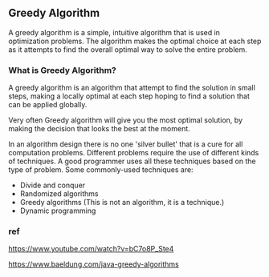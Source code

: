## Greedy Algorithm

A greedy algorithm is a simple, intuitive algorithm that is used in optimization problems. The algorithm makes the optimal choice at each step as it attempts to find the overall optimal way to solve the entire problem.


### What is Greedy Algorithm?
A greedy algorithm is an algorithm that attempt to find the solution in small steps, making a locally optimal at each step hoping to find a solution that can be applied globally.

Very often Greedy algorithm will give you the most optimal solution, by making the decision that looks the best at the moment.

In an algorithm design there is no one 'silver bullet' that is a cure for all computation problems. Different problems require the use of different kinds of techniques. A good programmer uses all these techniques based on the type of problem. Some commonly-used techniques are:

- Divide and conquer
- Randomized algorithms
- Greedy algorithms (This is not an algorithm, it is a technique.)
- Dynamic programming


### ref
https://www.youtube.com/watch?v=bC7o8P_Ste4

https://www.baeldung.com/java-greedy-algorithms

